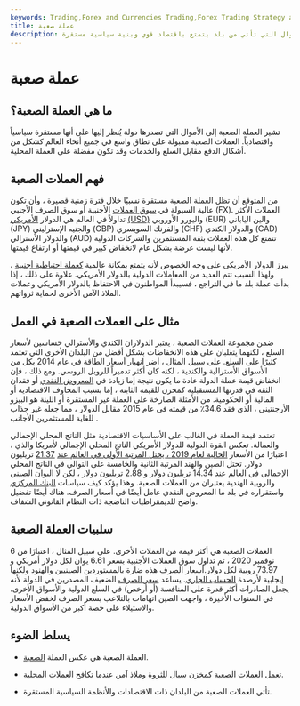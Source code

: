 ```yaml
---
keywords: Trading,Forex and Currencies Trading,Forex Trading Strategy and Education,Strategy and Education
title: عملة صعبة
description: تشير العملة الصعبة إلى الأموال التي تأتي من بلد يتمتع باقتصاد قوي وبنية سياسية مستقرة.
---
```


# عملة صعبة
## ما هي العملة الصعبة؟

تشير العملة الصعبة إلى الأموال التي تصدرها دولة يُنظر إليها على أنها مستقرة سياسياً واقتصادياً. العملات الصعبة مقبولة على نطاق واسع في جميع أنحاء العالم كشكل من أشكال الدفع مقابل السلع والخدمات وقد تكون مفضلة على العملة المحلية.

## فهم العملات الصعبة

من المتوقع أن تظل العملة الصعبة مستقرة نسبيًا خلال فترة زمنية قصيرة ، وأن تكون عالية السيولة في [سوق العملات](/forex) الأجنبية أو سوق الصرف الأجنبي (FX). العملات الأكثر تداولاً في العالم هي الدولار [الأمريكي](/usd) [(USD)](/usd) واليورو الأوروبي (EUR) والين الياباني (JPY) والجنيه الإسترليني (GBP) والفرنك السويسري (CHF) والدولار الكندي (CAD) والدولار الأسترالي (AUD) تتمتع كل هذه العملات بثقة المستثمرين والشركات الدولية لأنها ليست عرضة بشكل عام لانخفاض كبير في قيمتها أو ارتفاع قيمتها.

يبرز الدولار الأمريكي على وجه الخصوص لأنه يتمتع بمكانة عالمية [كعملة احتياطية أجنبية](/reservecurrency) ، ولهذا السبب تتم العديد من المعاملات الدولية بالدولار الأمريكي. علاوة على ذلك ، إذا بدأت عملة بلد ما في التراجع ، فسيبدأ المواطنون في الاحتفاظ بالدولار الأمريكي وعملات الملاذ الآمن الأخرى لحماية ثرواتهم.

## مثال على العملات الصعبة في العمل

ضمن مجموعة العملات الصعبة ، يعتبر الدولاران الكندي والأسترالي حساسين لأسعار السلع ، لكنهما يتغلبان على هذه الانخفاضات بشكل أفضل من البلدان الأخرى التي تعتمد كثيرًا على السلع. على سبيل المثال ، أضر انهيار أسعار الطاقة في عام 2014 بكل من الأسواق الأسترالية والكندية ، لكنه كان أكثر تدميراً للروبل الروسي. ومع ذلك ، فإن انخفاض قيمة عملة الدولة عادة ما يكون نتيجة إما زيادة في [المعروض النقدي](/moneysupply) أو فقدان الثقة في قدرتها المستقبلية كمخزن للقيمة الثابتة ، إما بسبب المخاوف الاقتصادية أو المالية أو الحكومية. من الأمثلة الصارخة على العملة غير المستقرة أو اللينة هو البيزو الأرجنتيني ، الذي فقد 34.6٪ من قيمته في عام 2015 مقابل الدولار ، مما جعله غير جذاب للغاية للمستثمرين الأجانب .

تعتمد قيمة العملة في الغالب على الأساسيات الاقتصادية مثل الناتج المحلي الإجمالي والعمالة. تعكس القوة الدولية للدولار الأمريكي الناتج المحلي الإجمالي لأمريكا والذي ، اعتبارًا من الأسعار [الحالية لعام 2019 ، يحتل المرتبة الأولى في العالم عند](/currentprice) [21.37](/currentprice) تريليون دولار. تحتل الصين والهند المرتبة الثانية والخامسة على التوالي في الناتج المحلي الإجمالي في العالم عند 14.34 تريليون دولار و 2.88 تريليون دولار ، لكن لا اليوان الصيني والروبية الهندية يعتبران من العملات الصعبة. وهذا يؤكد كيف سياسات [البنك المركزي](/centralbank) واستقراره في بلد ما المعروض النقدي عامل أيضًا في أسعار الصرف. هناك أيضًا تفضيل واضح للديمقراطيات الناضجة ذات النظام القانوني الشفاف.

## سلبيات العملة الصعبة

العملات الصعبة هي أكثر قيمة من العملات الأخرى. على سبيل المثال ، اعتبارًا من 6 نوفمبر 2020 ، تم تداول سوق العملات الأجنبية بسعر 6.61 يوان لكل دولار أمريكي و 73.97 روبية لكل دولار.أسعار الصرف هذه ضارة بالمستوردين الصينيين والهنود ولكنها إيجابية لأرصدة [الحساب الجاري](/currentaccount). يساعد [سعر الصرف](/exchangerate) الضعيف المصدرين في الدولة لأنه يجعل الصادرات أكثر قدرة على المنافسة (أو أرخص) في السلع الدولية والأسواق الأخرى. في السنوات الأخيرة ، واجهت الصين اتهامات بالتلاعب بسعر الصرف لخفض الأسعار والاستيلاء على حصة أكبر من الأسواق الدولية.

## يسلط الضوء

- العملة الصعبة هي عكس العملة [الصعبة](/softcurrency).

- تعمل العملات الصعبة كمخزن سيال للثروة وملاذ آمن عندما تكافح العملات المحلية.

- تأتي العملات الصعبة من البلدان ذات الاقتصادات والأنظمة السياسية المستقرة.

